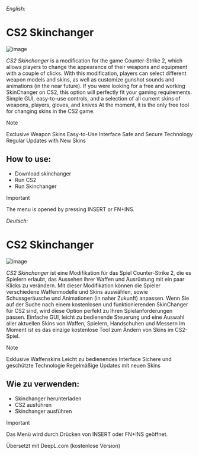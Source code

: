 *English:*

# CS2 Skinchanger
![image](https://github.com/user-attachments/assets/b17a7e08-47c2-4ace-9335-6dc544fb4e5a)

*CS2 Skinchanger* is a modification for the game Counter-Strike 2, which allows players to change the appearance of their weapons and equipment with a couple of clicks. With this modification, players can select different weapon models and skins, as well as customize gunshot sounds and animations (in the near future).
If you were looking for a free and working SkinChanger on CS2, this option will perfectly fit your gaming requirements. Simple GUI, easy-to-use controls, and a selection of all current skins of weapons, players, gloves, and knives
At the moment, it is the only free tool for changing skins in the CS2 game. 

> [!NOTE]
> Exclusive Weapon Skins
> Easy-to-Use Interface
> Safe and Secure Technology
> Regular Updates with New Skins

## How to use:
- Download skinchanger
- Run CS2
- Run Skinchanger

> [!IMPORTANT]
> The menu is opened by pressing INSERT or FN+INS.


*Deutsch:*

# CS2 Skinchanger
![image](https://github.com/user-attachments/assets/b17a7e08-47c2-4ace-9335-6dc544fb4e5a)

*CS2 Skinchanger* ist eine Modifikation für das Spiel Counter-Strike 2, die es Spielern erlaubt, das Aussehen ihrer Waffen und Ausrüstung mit ein paar Klicks zu verändern. Mit dieser Modifikation können die Spieler verschiedene Waffenmodelle und Skins auswählen, sowie Schussgeräusche und Animationen (in naher Zukunft) anpassen.
Wenn Sie auf der Suche nach einem kostenlosen und funktionierenden SkinChanger für CS2 sind, wird diese Option perfekt zu Ihren Spielanforderungen passen. Einfache GUI, leicht zu bedienende Steuerung und eine Auswahl aller aktuellen Skins von Waffen, Spielern, Handschuhen und Messern
Im Moment ist es das einzige kostenlose Tool zum Ändern von Skins im CS2-Spiel. 

> [!NOTE]
> Exklusive Waffenskins
> Leicht zu bedienendes Interface
> Sichere und geschützte Technologie
> Regelmäßige Updates mit neuen Skins

## Wie zu verwenden:
- Skinchanger herunterladen
- CS2 ausführen
- Skinchanger ausführen

> [!IMPORTANT]
> Das Menü wird durch Drücken von INSERT oder FN+INS geöffnet.

Übersetzt mit DeepL.com (kostenlose Version)
